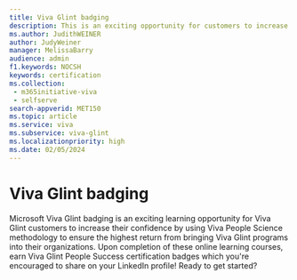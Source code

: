 ```yaml
---
title: Viva Glint badging
description: This is an exciting opportunity for customers to increase their confidence using Viva Glint's methodology through online learning course where, upon completion, you will earn a Viva Glint badge to share on your LinkedIn profile! 
ms.author: JudithWEINER
author: JudyWeiner
manager: MelissaBarry
audience: admin
f1.keywords: NOCSH
keywords: certification
ms.collection: 
 - m365initiative-viva
 - selfserve
search-appverid: MET150
ms.topic: article
ms.service: viva
ms.subservice: viva-glint
ms.localizationpriority: high
ms.date: 02/05/2024
---
```


# Viva Glint badging

Microsoft Viva Glint badging is an exciting learning opportunity for Viva Glint customers to increase their confidence by using Viva People Science methodology to ensure the highest return from bringing Viva Glint programs into their organizations. Upon completion of these online learning courses, earn Viva Glint People Success certification badges which you're encouraged to share on your LinkedIn profile! Ready to get started?

